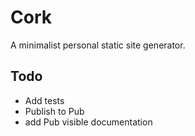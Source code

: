 # Cork
A minimalist personal static site generator.

## Todo
- Add tests
- Publish to Pub
- add Pub visible documentation
